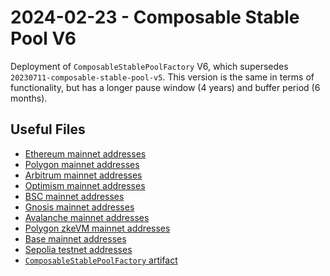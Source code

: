 # 2024-02-23 - Composable Stable Pool V6

Deployment of `ComposableStablePoolFactory` V6, which supersedes `20230711-composable-stable-pool-v5`.
This version is the same in terms of functionality, but has a longer pause window (4 years) and buffer period (6 months).

## Useful Files

- [Ethereum mainnet addresses](./output/mainnet.json)
- [Polygon mainnet addresses](./output/polygon.json)
- [Arbitrum mainnet addresses](./output/arbitrum.json)
- [Optimism mainnet addresses](./output/optimism.json)
- [BSC mainnet addresses](./output/bsc.json)
- [Gnosis mainnet addresses](./output/gnosis.json)
- [Avalanche mainnet addresses](./output/avalanche.json)
- [Polygon zkeVM mainnet addresses](./output/zkevm.json)
- [Base mainnet addresses](./output/base.json)
- [Sepolia testnet addresses](./output/sepolia.json)
- [`ComposableStablePoolFactory` artifact](./artifact/ComposableStablePoolFactory.json)
